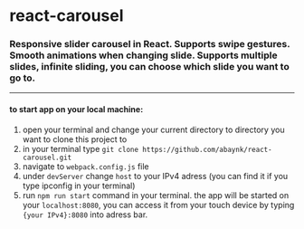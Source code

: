 # react-carousel
<h3>Responsive slider carousel in React. Supports swipe gestures. Smooth animations when changing slide. Supports multiple slides, infinite sliding, you can choose which slide you want to go to.</h3>
<hr>
<h4>to start app on your local machine:</h4> 
<ol>
  <li>
  open your terminal and change your current directory to directory you want to clone this project to
  </li>
  <li>
    in your terminal type <code>git clone https://github.com/abaynk/react-carousel.git</code>
  </li>
  <li>
    navigate to <code>webpack.config.js</code> file
  </li>
  <li>
    under <code>devServer</code> change <code>host</code> to your IPv4 adress (you can find it if you type ipconfig in your terminal)
  </li>
  <li>
  run <code>npm run start</code> command in your terminal. the app will be started on your <code>localhost:8080</code>, you can access it from your touch device by typing <code>{your IPv4}:8080</code> into adress bar.
  </li>
</ol>
